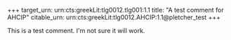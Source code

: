 +++
target_urn: urn:cts:greekLit:tlg0012.tlg001:1.1
title: "A test comment for AHCIP"
citable_urn: urn:cts:greekLit:tlg0012.AHCIP:1.1@pletcher_test
+++

This is a test comment. I'm not sure it will work.
